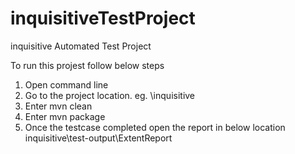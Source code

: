# inquisitiveTestProject
inquisitive Automated Test Project

To run this projest follow below steps
1. Open command line
2. Go to the project location. eg. <ProjectLocation>\inquisitive
3. Enter mvn clean
4. Enter mvn package
5. Once the testcase completed open the report in below location
<ProjectLocation>inquisitive\test-output\ExtentReport

